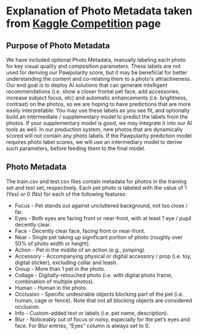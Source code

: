 # Explanation of Photo Metadata taken from [Kaggle Competition](https://www.kaggle.com/c/petfinder-pawpularity-score/data) page



## Purpose of Photo Metadata
We have included optional Photo Metadata, manually labeling each photo for key visual quality and composition parameters. These labels are not used for deriving our Pawpularity score, but it may be beneficial for better understanding the content and co-relating them to a photo's attractiveness. Our end goal is to deploy AI solutions that can generate intelligent recommendations (i.e. show a closer frontal pet face, add accessories, increase subject focus, etc) and automatic enhancements (i.e. brightness, contrast) on the photos, so we are hoping to have predictions that are more easily interpretable. You may use these labels as you see fit, and optionally build an intermediate / supplementary model to predict the labels from the photos. If your supplementary model is good, we may integrate it into our AI tools as well. In our production system, new photos that are dynamically scored will not contain any photo labels. If the Pawpularity prediction model requires photo label scores, we will use an intermediary model to derive such parameters, before feeding them to the final model.


## Photo Metadata
The train.csv and test.csv files contain metadata for photos in the training set and test set, respectively. Each pet photo is labeled with the value of 1 (Yes) or 0 (No) for each of the following features:

- Focus - Pet stands out against uncluttered background, not too close / far.
- Eyes - Both eyes are facing front or near-front, with at least 1 eye / pupil decently clear.
- Face - Decently clear face, facing front or near-front.
- Near - Single pet taking up significant portion of photo (roughly over 50% of photo width or height).
- Action - Pet in the middle of an action (e.g., jumping).
- Accessory - Accompanying physical or digital accessory / prop (i.e. toy, digital sticker), excluding collar and leash.
- Group - More than 1 pet in the photo.
- Collage - Digitally-retouched photo (i.e. with digital photo frame, combination of multiple photos).
- Human - Human in the photo.
- Occlusion - Specific undesirable objects blocking part of the pet (i.e. human, cage or fence). Note that not all blocking objects are considered occlusion.
- Info - Custom-added text or labels (i.e. pet name, description).
- Blur - Noticeably out of focus or noisy, especially for the pet’s eyes and face. For Blur entries, “Eyes” column is always set to 0.
